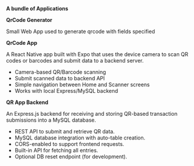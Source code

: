 **A bundle of Applications**

**QrCode Generator**

Small Web App used to generate qrcode with fields specified

**QrCode App**

A React Native app built with Expo that uses the device camera to scan QR codes or barcodes and submit data to a backend server.

-  Camera-based QR/Barcode scanning
-  Submit scanned data to backend API
-  Simple navigation between Home and Scanner screens
-  Works with local Express/MySQL backend

**QR App Backend**

An Express.js backend for receiving and storing QR-based transaction submissions into a MySQL database.

- REST API to submit and retrieve QR data.
- MySQL database integration with auto-table creation.
- CORS-enabled to support frontend requests.
- Built-in API for fetching all entries.
- Optional DB reset endpoint (for development).




